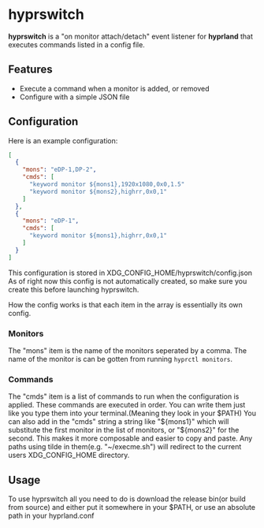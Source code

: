 # hyprswitch

**hyprswitch** is a "on monitor attach/detach" event listener for **hyprland** that executes commands listed in a config file.

## Features
 - Execute a command when a monitor is added, or removed
 - Configure with a simple JSON file

## Configuration

Here is an example configuration:
```json
[
  {
    "mons": "eDP-1,DP-2",
    "cmds": [
      "keyword monitor ${mons1},1920x1080,0x0,1.5"
      "keyword monitor ${mons2},highrr,0x0,1"
    ]
  },
  {
    "mons": "eDP-1",
    "cmds": [
      "keyword monitor ${mons1},highrr,0x0,1"
    ]
  }
]
```
This configuration is stored in XDG_CONFIG_HOME/hyprswitch/config.json
As of right now this config is not automatically created, so make sure you create this before launching hyprswitch.

How the config works is that each item in the array is essentially its own config.
### Monitors
The "mons" item is the name of the monitors seperated by a comma.
The name of the monitor is can be gotten from running `hyprctl monitors`.

### Commands
The "cmds" item is a list of commands to run when the configuration is applied.
These commands are executed in order.
You can write them just like you type them into your terminal.(Meaning they look in your $PATH)
You can also add in the "cmds" string a string like "${mons1}" which will substitute the first monitor in the list of monitors, or "${mons2}" for the second.
This makes it more composable and easier to copy and paste.
Any paths using tilde in them(e.g. "~/execme.sh") will redirect to the current users XDG_CONFIG_HOME directory.


## Usage

To use hyprswitch all you need to do is download the release bin(or build from source) and either put it somewhere in your $PATH,
or use an absolute path in your hyprland.conf
